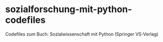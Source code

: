 # sozialforschung-mit-python-codefiles
Codefiles zum Buch: Sozialwissenschaft mit Python (Springer VS-Verlag)
